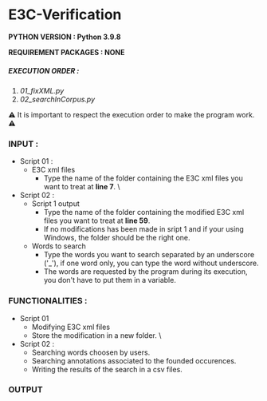 # E3C-Verification

**PYTHON VERSION : Python 3.9.8**

**REQUIREMENT PACKAGES : NONE**

##### EXECUTION ORDER : 

1. _01_fixXML.py_
2. _02_searchInCorpus.py_

:warning: It is important to respect the execution order to make the program work. :warning:

### INPUT : 

- Script 01 : 
	- E3C xml files
		- Type the name of the folder containing the E3C xml files you want to treat at **line 7**. \\
- Script 02 : 
	- Script 1 output
		- Type the name of the folder containing the modified E3C xml files you want to treat at **line 59**.
		- If no modifications has been made in sript 1 and if your using Windows, the folder should be the right one.
	- Words to search
		- Type the words you want to search separated by an underscore ('_'), if one word only, you can type the word without underscore.
		- The words are requested by the program during its execution, you don't have to put them in a variable.

### FUNCTIONALITIES :

- Script 01
	- Modifying E3C xml files
	- Store the modification in a new folder. \\
- Script 02 : 
	- Searching words choosen by users.
	- Searching annotations associated to the founded occurences.
	- Writing the results of the search in a csv files.

### OUTPUT
